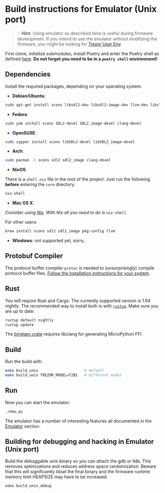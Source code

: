 # Build instructions for Emulator (Unix port)

> :bulb: **Hint**:
Using emulator as described here is useful during firmware development. If you intend to use the emulator without modifying the firmware, you might be looking for [Trezor User Env](https://github.com/trezor/trezor-user-env/tree/master).

First clone, initialize submodules, install Poetry and enter the Poetry shell as
defined [here](index.md). **Do not forget you need to be in a `poetry shell`
environment!**

## Dependencies

Install the required packages, depending on your operating system.

* __Debian/Ubuntu__:

```sh
sudo apt-get install scons libsdl2-dev libsdl2-image-dev llvm-dev libclang-dev clang
```

* __Fedora__:

```sh
sudo yum install scons SDL2-devel SDL2_image-devel clang-devel
```

* __OpenSUSE__:

```sh
sudo zypper install scons libSDL2-devel libSDL2_image-devel
```

* __Arch__:

```sh
sudo pacman -S scons sdl2 sdl2_image clang-devel
```

* __NixOS__:

There is a `shell.nix` file in the root of the project. Just run the following **before** entering the `core` directory:

```sh
nix-shell
```

* __Mac OS X__:

_Consider using [Nix](https://nixos.org/download.html). With Nix all you need to do is `nix-shell`._

For other users:

```sh
brew install scons sdl2 sdl2_image pkg-config llvm
```

* __Windows__: not supported yet, sorry.

## Protobuf Compiler

The protocol buffer compiler `protoc` is needed to (unsurprisingly) compile protocol buffer files. [Follow the installation instructions for your system](https://grpc.io/docs/protoc-installation/).

## Rust

You will require Rust and Cargo. The currently supported version is 1.64 nightly. The
recommended way to install both is with [`rustup`](https://rustup.rs/). Make sure you
are up to date:

```sh
rustup default nightly
rustup update
```

The [bindgen crate](https://rust-lang.github.io/rust-bindgen/requirements.html)
requires libclang for generating MicroPython FFI.

## Build

Run the build with:

```sh
make build_unix                     # default
make build_unix TREZOR_MODEL=T2B1   # different model
```

## Run

Now you can start the emulator:

```sh
./emu.py
```

The emulator has a number of interesting features all documented in the [Emulator](../emulator/index.md) section.

## Building for debugging and hacking in Emulator (Unix port)

Build the debuggable unix binary so you can attach the gdb or lldb.
This removes optimizations and reduces address space randomization.
Beware that this will significantly bloat the final binary
and the firmware runtime memory limit HEAPSIZE may have to be increased.

```sh
make build_unix_debug
```
